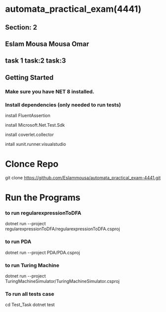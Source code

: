 # automata_practical_exam(4441)
## Section: 2
## Eslam Mousa Mousa Omar
## task 1  task:2  task:3

## Getting Started
### Make sure you have NET 8 installed. 

### Install dependencies (only needed to run tests) 

 
  install FluentAssertion 
 
 install Microsoft.Net.Test.Sdk 

 install coverlet.collector 

  intall xunit.runner.visualstudio 

# Clonce Repo
git clone https://github.com/Eslammousa/automata_practical_exam-4441.git

# Run the Programs

### to run regularexpressionToDFA
dotnet run --project regularexpressionToDFA/regularexpressionToDFA.csproj
### to run  PDA
 dotnet run --project PDA/PDA.csproj
 
### to run Turing Machine
dotnet run --project TuringMachineSimulator/TuringMachineSimulator.csproj

### To run all tests case
cd Test_Task
dotnet test

